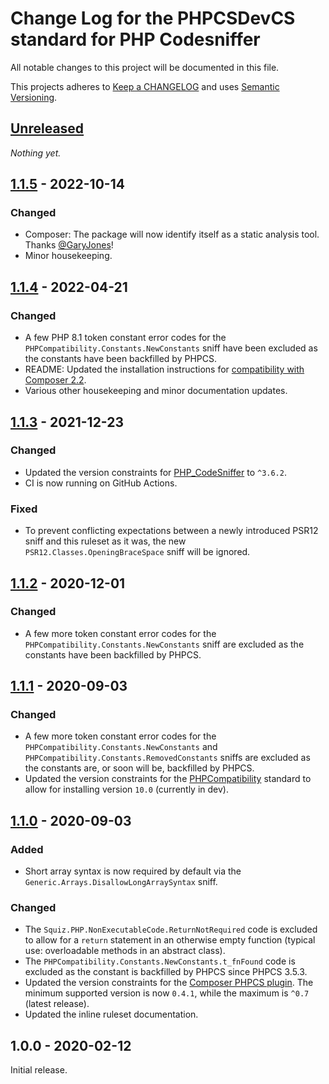 # Change Log for the PHPCSDevCS standard for PHP Codesniffer

All notable changes to this project will be documented in this file.

This projects adheres to [Keep a CHANGELOG](http://keepachangelog.com/) and uses [Semantic Versioning](http://semver.org/).


## [Unreleased]

_Nothing yet._


## [1.1.5] - 2022-10-14

### Changed
- Composer: The package will now identify itself as a static analysis tool. Thanks [@GaryJones]!
- Minor housekeeping.

## [1.1.4] - 2022-04-21

### Changed
- A few PHP 8.1 token constant error codes for the `PHPCompatibility.Constants.NewConstants` sniff have been excluded as the constants have been backfilled by PHPCS.
- README: Updated the installation instructions for [compatibility with Composer 2.2][composer22announce].
- Various other housekeeping and minor documentation updates.

[composer22announce]: https://blog.packagist.com/composer-2-2/#more-secure-plugin-execution

## [1.1.3] - 2021-12-23

### Changed
- Updated the version constraints for [PHP_CodeSniffer] to `^3.6.2`.
- CI is now running on GitHub Actions.

### Fixed
- To prevent conflicting expectations between a newly introduced PSR12 sniff and this ruleset as it was, the new `PSR12.Classes.OpeningBraceSpace` sniff will be ignored.

## [1.1.2] - 2020-12-01

### Changed
- A few more token constant error codes for the `PHPCompatibility.Constants.NewConstants` sniff are excluded as the constants have been backfilled by PHPCS.

## [1.1.1] - 2020-09-03

### Changed
- A few more token constant error codes for the `PHPCompatibility.Constants.NewConstants` and `PHPCompatibility.Constants.RemovedConstants` sniffs are excluded as the constants are, or soon will be, backfilled by PHPCS.
- Updated the version constraints for the [PHPCompatibility] standard to allow for installing version `10.0` (currently in dev).

## [1.1.0] - 2020-09-03

### Added
- Short array syntax is now required by default via the `Generic.Arrays.DisallowLongArraySyntax` sniff.

### Changed
- The `Squiz.PHP.NonExecutableCode.ReturnNotRequired` code is excluded to allow for a `return` statement in an otherwise empty function (typical use: overloadable methods in an abstract class).
- The `PHPCompatibility.Constants.NewConstants.t_fnFound` code is excluded as the constant is backfilled by PHPCS since PHPCS 3.5.3.
- Updated the version constraints for the [Composer PHPCS plugin]. The minimum supported version is now `0.4.1`, while the maximum is `^0.7` (latest release).
- Updated the inline ruleset documentation.

## 1.0.0 - 2020-02-12

Initial release.

[Composer PHPCS plugin]: https://github.com/PHPCSStandards/composer-installer
[PHP_CodeSniffer]: https://github.com/squizlabs/php_codesniffer/
[PHPCompatibility]: https://github.com/PHPCompatibility/PHPCompatibility

[Unreleased]: https://github.com/PHPCSStandards/PHPCSDevCS/compare/master...HEAD
[1.1.5]: https://github.com/PHPCSStandards/PHPCSDevCS/compare/1.1.4...1.1.5
[1.1.4]: https://github.com/PHPCSStandards/PHPCSDevCS/compare/1.1.3...1.1.4
[1.1.3]: https://github.com/PHPCSStandards/PHPCSDevCS/compare/1.1.2...1.1.3
[1.1.2]: https://github.com/PHPCSStandards/PHPCSDevCS/compare/1.1.1...1.1.2
[1.1.1]: https://github.com/PHPCSStandards/PHPCSDevCS/compare/1.1.0...1.1.1
[1.1.0]: https://github.com/PHPCSStandards/PHPCSDevCS/compare/1.0.0...1.1.0

[@GaryJones]: https://github.com/GaryJones
